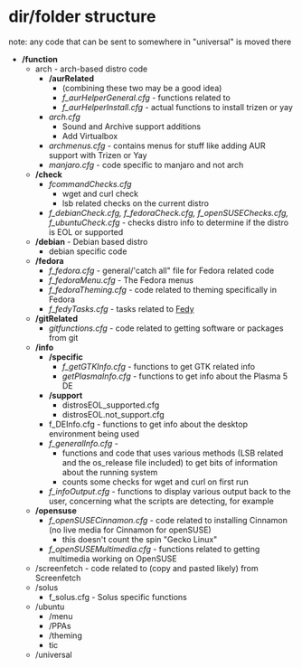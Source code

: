 # dir/folder structure

note: any code that can be sent to somewhere in "universal" is moved there

- **/function**
  - arch - arch-based distro code
    - **/aurRelated**
      - (combining these two may be a good idea)
      - *f_aurHelperGeneral.cfg* - functions related to
      - *f_aurHelperInstall.cfg* - actual functions to install trizen or yay
    - *arch.cfg*
      - Sound and Archive support additions
      - Add Virtualbox
    - *archmenus.cfg* - contains menus for stuff like adding AUR support with Trizen or Yay
    - *manjaro.cfg* - code specific to manjaro and not arch
  - **/check**
    - *fcommandChecks.cfg*
      - wget and curl check
      - lsb related checks on the current distro
    - *f_debianCheck.cfg, f_fedoraCheck.cfg, f_openSUSEChecks.cfg, f_ubuntuCheck.cfg* - checks distro info to determine if the distro is EOL or supported
  - **/debian** - Debian based distro
    - debian specific code
  - **/fedora**
    - *f_fedora.cfg* - general/'catch all" file for Fedora related code
    - *f_fedoraMenu.cfg* - The Fedora menus
    - *f_fedoraTheming.cfg* - code related to theming specifically in Fedora
    - *f_fedyTasks.cfg* - tasks related to [Fedy](https://github.com/rpmfusion-infra/fedy)
  - **/gitRelated**
    - *gitfunctions.cfg* - code related to getting software or packages from git
  - **/info**
    - **/specific**
      - *f_getGTKInfo.cfg* - functions to get GTK related info
      - *getPlasmaInfo.cfg* - functions to get info about the Plasma 5 DE
    - **/support**
      - distrosEOL_supported.cfg
      - distrosEOL.not_support.cfg
    - f_DEInfo.cfg - functions to get info about the desktop environment being used
    - *f_generalInfo.cfg* -
      - functions and code that uses various methods (LSB related and the os_release file included) to get bits of information about the running system
      - counts some checks for wget and curl on first run
    - *f_infoOutput.cfg* - functions to display various output back to the user, concerning what the scripts are detecting, for example
  - **/opensuse**
    - *f_openSUSECinnamon.cfg* - code related to installing Cinnamon (no live media for Cinnamon for openSUSE)
      - this doesn't count the spin "Gecko Linux"
    - *f_openSUSEMultimedia.cfg* - functions related to getting multimedia working on OpenSUSE
  - /screenfetch - code related to (copy and pasted likely) from Screenfetch
  - /solus
    - f_solus.cfg - Solus specific functions
  - /ubuntu
    - /menu
    - /PPAs
    - /theming
    - tic
  - /universal